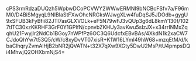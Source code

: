 cPS3rmRdzaDUQzh5WpbwDCoPCVWY2WWwERMNI9bNCBcFSfv7a/F96mM0/D4BiSMgyqL9NlBIaStFXwOhcNRGksWJwgXLw4fuDqSJ5JDOdb+gygU9xSFUB3kFyBfii82JTl7asGLXVOLk+eF5N79wFJ3vQUp3g6dL8kmY130f/1027tITC30xzKKRHF3GrF0Y1GPlfN/cpnvbZKHUy3avKwu5sIzJX+x34rrINMxZqqhU21Fwyjlr2NdCb1BGoy7nWPfPz6OC3Q6UdcfxEBvBAs/4XkdN1k2xaCW7CJdoQhYw7t53Q5/cW/c8xyDvVT07xisR+K1W16LYmI49hW68+mzqEtM/d/kbaClhqryZvmAlHjB2bNR2jQVATN+t32X7qXw9XGty5DwU2MsP/tU4pmpsDQi4MhwjQ2OHXbmNjS4=
